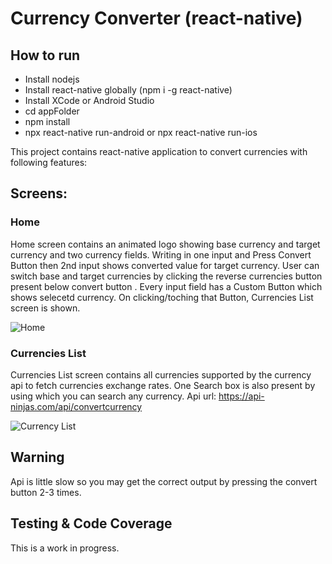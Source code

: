 # Currency Converter (react-native)


## How to run
- Install nodejs
- Install react-native globally (npm i -g react-native)
- Install XCode or Android Studio
- cd appFolder
- npm install
- npx react-native run-android or npx react-native run-ios



This project contains react-native application to convert currencies with following features:

## Screens:

### Home
Home screen contains an animated logo showing base currency and target currency and two currency fields.
Writing in one input and Press Convert Button then 2nd input shows converted value for target currency. User can switch base and target currencies by clicking the reverse currencies button present below convert button . Every input field has a Custom Button which shows selecetd currency. On clicking/toching that Button, Currencies List screen is shown.

![Home](https://user-images.githubusercontent.com/85778092/210179626-82cd74d5-a0ec-4963-b81a-4a01d60b79e0.png)

### Currencies List
Currencies List screen contains all currencies supported by the currency api to fetch currencies exchange rates. 
One Search box is also present by using which you can search any currency.
Api url: https://api-ninjas.com/api/convertcurrency

![Currency List](https://user-images.githubusercontent.com/85778092/210179685-63f325c2-c83d-42da-9261-1eec00634a21.png)

## Warning 
Api is little slow so you may get the correct output by pressing the convert button 2-3 times.

## Testing & Code Coverage
This is a work in progress.
